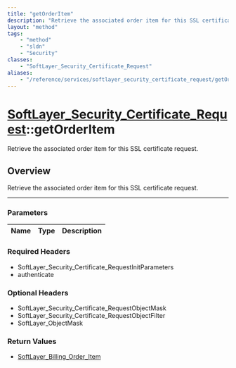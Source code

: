 ```yaml
---
title: "getOrderItem"
description: "Retrieve the associated order item for this SSL certificate request."
layout: "method"
tags:
    - "method"
    - "sldn"
    - "Security"
classes:
    - "SoftLayer_Security_Certificate_Request"
aliases:
    - "/reference/services/softlayer_security_certificate_request/getOrderItem"
---
```

# [SoftLayer_Security_Certificate_Request](/reference/services/SoftLayer_Security_Certificate_Request)::getOrderItem


Retrieve the associated order item for this SSL certificate request.


## Overview 
Retrieve the associated order item for this SSL certificate request.

-----

### Parameters 
|Name | Type | Description |
| --- | --- | --- |


### Required Headers
* SoftLayer_Security_Certificate_RequestInitParameters
* authenticate


### Optional Headers
* SoftLayer_Security_Certificate_RequestObjectMask
* SoftLayer_Security_Certificate_RequestObjectFilter
* SoftLayer_ObjectMask

### Return Values
* <a href='/reference/datatypes/SoftLayer_Billing_Order_Item'>SoftLayer_Billing_Order_Item </a>




